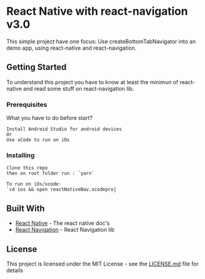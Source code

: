 # React Native with react-navigation v3.0

This simple project have one focus: Use createBottomTabNavigator into an demo app, using react-native and react-navigation. 

## Getting Started

To understand this project you have to know at least the minimun of react-native and read some stuff on react-navigation lib.

### Prerequisites

What you have to do before start?
```
Install Android Studio for android devices
Or
Use xCode to run on iOs
```

### Installing

```
Clone this repo
then on root folder run : `yarn`

To run on iOs/xcode:
`cd ios && open reactNativeNav.xcodeproj
```

## Built With

* [React Native](https://facebook.github.io/react-native/) - The react native doc's
* [React Navigation](https://reactnavigation.org/) - React Navigation lib

## License

This project is licensed under the MIT License - see the [LICENSE.md](LICENSE.md) file for details
